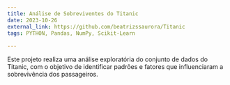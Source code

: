 ```yaml
---
title: Análise de Sobreviventes do Titanic
date: 2023-10-26
external_link: https://github.com/beatrizssaurora/Titanic
tags: PYTHON, Pandas, NumPy, Scikit-Learn
  
---
```


Este projeto realiza uma análise exploratória do conjunto de dados do Titanic, com o objetivo de identificar padrões e fatores que influenciaram a sobrevivência dos passageiros. 

<!--more-->
